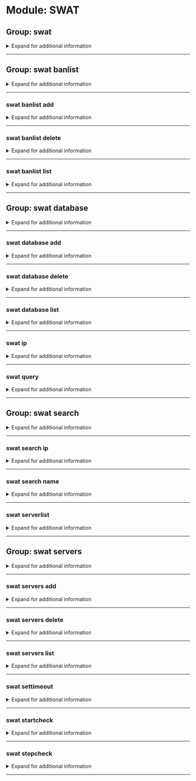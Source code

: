# Module: SWAT

## Group: swat
<details><summary markdown='span'>Expand for additional information</summary><p>

*SWAT4 related commands.*

**Aliases:**
`s4, swat4`

</p></details>

---

## Group: swat banlist
<details><summary markdown='span'>Expand for additional information</summary><p>

*Hidden.*

*SWAT4 banlist manipulation commands.*

**Privileged users only.**

**Aliases:**
`b, blist, bans, ban`

</p></details>

---

### swat banlist add
<details><summary markdown='span'>Expand for additional information</summary><p>

*Add a player to banlist.*

**Privileged users only.**

**Aliases:**
`+, a, +=, <, <<`

**Overload 1:**

`[string]` : *Player name.*

`[CustomIpFormat]` : *IP.*

(optional) `[string...]` : *Reason for ban.* (def: `None`)

**Overload 0:**

`[CustomIpFormat]` : *IP.*

`[string]` : *Player name.*

(optional) `[string...]` : *Reason for ban.* (def: `None`)

**Examples:**

```
!swat banlist add Name 109.70.149.158
!swat banlist add Name 109.70.149.158 Reason for ban
```
</p></details>

---

### swat banlist delete
<details><summary markdown='span'>Expand for additional information</summary><p>

*Remove ban entry from database.*

**Privileged users only.**

**Aliases:**
`-, del, d, remove, -=, >, >>, rm`

**Arguments:**

`[CustomIpFormat]` : *IP.*

**Examples:**

```
!swat banlist delete 123.123.123.123
```
</p></details>

---

### swat banlist list
<details><summary markdown='span'>Expand for additional information</summary><p>

*View the banlist.*

**Privileged users only.**

**Aliases:**
`ls, l, print`

**Examples:**

```
!swat banlist list
```
</p></details>

---

## Group: swat database
<details><summary markdown='span'>Expand for additional information</summary><p>

*Hidden.*

*SWAT4 player IP database manipulation commands.*

**Privileged users only.**

**Aliases:**
`db`

</p></details>

---

### swat database add
<details><summary markdown='span'>Expand for additional information</summary><p>

*Add a player to IP database.*

**Privileged users only.**

**Aliases:**
`+, a, +=, <, <<`

**Overload 0:**

`[string]` : *Player name.*

`[CustomIpFormat]` : *IP.*

(optional) `[string...]` : *Additional info.* (def: `None`)

**Overload 0:**

`[CustomIpFormat]` : *IP.*

`[string]` : *Player name.*

(optional) `[string...]` : *Additional info.* (def: `None`)

**Examples:**

```
!swat db add Name 109.70.149.158
```
</p></details>

---

### swat database delete
<details><summary markdown='span'>Expand for additional information</summary><p>

*Remove ban entry from database.*

**Privileged users only.**

**Aliases:**
`-, del, d, -=, >, >>`

**Arguments:**

`[CustomIpFormat]` : *IP or range.*

**Examples:**

```
!swat db remove 123.123.123.123
```
</p></details>

---

### swat database list
<details><summary markdown='span'>Expand for additional information</summary><p>

*View the banlist.*

**Privileged users only.**

**Aliases:**
`ls, l`

**Examples:**

```
!swat db list
```
</p></details>

---

### swat ip
<details><summary markdown='span'>Expand for additional information</summary><p>

*Return IP of the registered server by name.*

**Aliases:**
`getip`

**Arguments:**

`[string]` : *Registered name.*

**Examples:**

```
!s4 ip wm
```
</p></details>

---

### swat query
<details><summary markdown='span'>Expand for additional information</summary><p>

*Return server information.*

**Aliases:**
`q, info, i`

**Overload 1:**

`[CustomIpFormat]` : *Registered name or IP.*

(optional) `[int]` : *Query port* (def: `10481`)

**Overload 0:**

`[string]` : *Registered name or IP.*

(optional) `[int]` : *Query port* (def: `10481`)

**Examples:**

```
!s4 q 109.70.149.158
!s4 q 109.70.149.158:10480
!s4 q wm
```
</p></details>

---

## Group: swat search
<details><summary markdown='span'>Expand for additional information</summary><p>

*Hidden.*

*SWAT4 database search commands.*

**Privileged users only.**

**Aliases:**
`s, find, lookup`

**Arguments:**

`[string]` : *Player name to search.*

(optional) `[int]` : *Number of results* (def: `10`)

</p></details>

---

### swat search ip
<details><summary markdown='span'>Expand for additional information</summary><p>

*Search for a given IP or range.*

**Privileged users only.**

**Arguments:**

`[CustomIpFormat]` : *IP.*

(optional) `[int]` : *Number of results* (def: `10`)

**Examples:**

```
!swat search 123.123.123.123
```
</p></details>

---

### swat search name
<details><summary markdown='span'>Expand for additional information</summary><p>

*Search for a given name.*

**Privileged users only.**

**Aliases:**
`player, nickname, nick`

**Arguments:**

`[string]` : *Player name.*

(optional) `[int]` : *Number of results* (def: `10`)

**Examples:**

```
!swat search EmoPig
```
</p></details>

---

### swat serverlist
<details><summary markdown='span'>Expand for additional information</summary><p>

*Print the serverlist with current player numbers.*

**Examples:**

```
!swat serverlist
```
</p></details>

---

## Group: swat servers
<details><summary markdown='span'>Expand for additional information</summary><p>

*Hidden.*

*SWAT4 serverlist manipulation commands.*

**Privileged users only.**

**Aliases:**
`s, srv`

**Examples:**

```
!swat servers
```
</p></details>

---

### swat servers add
<details><summary markdown='span'>Expand for additional information</summary><p>

*Add a server to serverlist.*

**Privileged users only.**

**Aliases:**
`+, a, +=, <, <<`

**Overload 1:**

`[string]` : *Name.*

`[CustomIpFormat]` : *IP.*

(optional) `[int]` : *Query port* (def: `10481`)

**Overload 0:**

`[CustomIpFormat]` : *IP.*

`[string]` : *Name.*

(optional) `[int]` : *Query port* (def: `10481`)

**Examples:**

```
!swat servers add 4u 109.70.149.158:10480
!swat servers add 4u 109.70.149.158:10480 10481
```
</p></details>

---

### swat servers delete
<details><summary markdown='span'>Expand for additional information</summary><p>

*Remove a server from serverlist.*

**Privileged users only.**

**Aliases:**
`-, del, d, -=, >, >>`

**Arguments:**

`[string]` : *Name.*

**Examples:**

```
!swat servers delete 4u
```
</p></details>

---

### swat servers list
<details><summary markdown='span'>Expand for additional information</summary><p>

*List all registered servers.*

**Privileged users only.**

**Aliases:**
`ls, l`

**Examples:**

```
!swat servers list
```
</p></details>

---

### swat settimeout
<details><summary markdown='span'>Expand for additional information</summary><p>

*Set checking timeout.*

**Owner-only.**

**Arguments:**

`[int]` : *Timeout (in ms).*

**Examples:**

```
!swat settimeout 500
```
</p></details>

---

### swat startcheck
<details><summary markdown='span'>Expand for additional information</summary><p>

*Start listening for space on a given server and notifies you when there is space.*

**Aliases:**
`checkspace, spacecheck`

**Overload 1:**

`[CustomIpFormat]` : *IP.*

(optional) `[int]` : *Query port* (def: `10481`)

**Overload 0:**

`[string]` : *Registered name.*

**Examples:**

```
!s4 startcheck 109.70.149.158
!s4 startcheck 109.70.149.158:10480
!swat startcheck wm
```
</p></details>

---

### swat stopcheck
<details><summary markdown='span'>Expand for additional information</summary><p>

*Stops space checking.*

**Aliases:**
`checkstop`

**Examples:**

```
!swat stopcheck
```
</p></details>

---

